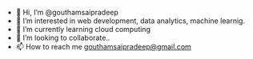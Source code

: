 - 👋 Hi, I’m @gouthamsaipradeep
- 👀 I’m interested in web development, data analytics, machine learnig.
- 🌱 I’m currently learning cloud computing
- 💞️ I’m looking to collaborate..
- 📫 How to reach me gouthamsaipradeep@gmail.com

<!---
gouthamsaipradeep/gouthamsaipradeep is a ✨ special ✨ repository because its `README.md` (this file) appears on your GitHub profile.
You can click the Preview link to take a look at your changes.
--->
